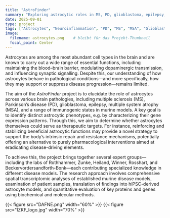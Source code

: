 ```yaml
---
title: "AstroFinder"
summary: "Exploring astrocytic roles in MS, PD, glioblastoma, epilepsy, and other pathologies."
date: 2025-09-01
type: project
tags: ["Astrocytes", "Neuroinflammation", "PD", "MS", "MSA", "Glioblastoma", "Epilepsy", "hiPSC"]
image:
  filename: astrocytes.png    # bleibt für das Projekt-Thumbnail
  focal_point: Center
---
```


Astrocytes are among the most abundant cell types in the brain and are known to carry out a wide range of essential functions, including maintaining the blood–brain barrier, modulating dopaminergic transmission, and influencing synaptic signalling. Despite this, our understanding of how astrocytes behave in pathological conditions—and more specifically, how they may support or suppress disease progression—remains limited.  

The aim of the *AstroFinder* project is to elucidate the role of astrocytes across various brain pathologies, including multiple sclerosis (MS), Parkinson’s disease (PD), glioblastoma, epilepsy, multiple system atrophy (MSA), and a range of immunogenic states in murine models. A key goal is to identify distinct astrocytic phenotypes, e.g. by characterizing their gene expression patterns. Through this, we aim to determine whether astrocytes themselves could serve as therapeutic targets. For instance, reinforcing and stabilizing beneficial astrocytic functions may provide a novel strategy to support the body’s intrinsic repair and resistance mechanisms, potentially offering an alternative to purely pharmacological interventions aimed at eradicating disease-driving elements.  

To achieve this, the project brings together several expert groups—including the labs of Rothhammer, Zunke, Heiland, Winner, Rosshart, and Beckervordersandforth-Bonk—each contributing specialized knowledge in different disease models. The research approach involves comprehensive spatial transcriptomic analyses of established murine disease models, examination of patient samples, translation of findings into hiPSC-derived astrocyte models, and quantitative evaluation of key proteins and genes using biochemical and molecular methods.  

<div style="display: flex; justify-content: center; gap: 2rem;">
  {{< figure src="DAFNE.png" width="60%" >}}
  {{< figure src="IZKF_logo.jpg" width="70%" >}}
</div>
